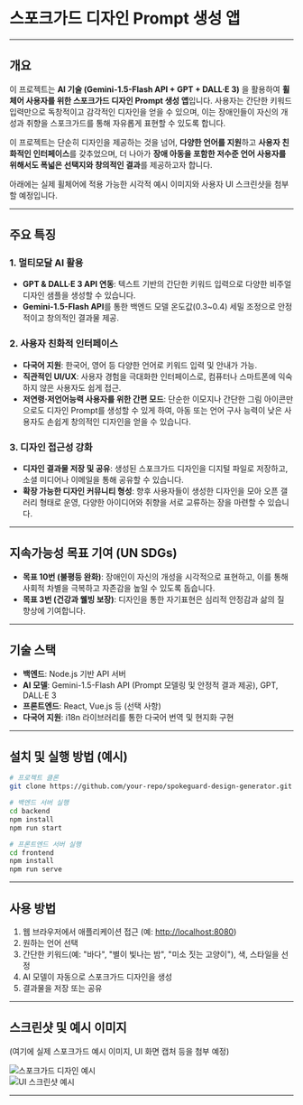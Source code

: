 # 스포크가드 디자인 Prompt 생성 앱

---

## 개요
이 프로젝트는 **AI 기술 (Gemini-1.5-Flash API + GPT + DALL·E 3)** 을 활용하여 **휠체어 사용자를 위한 스포크가드 디자인 Prompt 생성 앱**입니다. 사용자는 간단한 키워드 입력만으로 독창적이고 감각적인 디자인을 얻을 수 있으며, 이는 장애인들이 자신의 개성과 취향을 스포크가드를 통해 자유롭게 표현할 수 있도록 합니다.

이 프로젝트는 단순히 디자인을 제공하는 것을 넘어, **다양한 언어를 지원**하고 **사용자 친화적인 인터페이스**를 갖추었으며, 더 나아가 **장애 아동을 포함한 저수준 언어 사용자를 위해서도 폭넓은 선택지와 창의적인 결과**를 제공하고자 합니다.

아래에는 실제 휠체어에 적용 가능한 시각적 예시 이미지와 사용자 UI 스크린샷을 첨부할 예정입니다.

---

## 주요 특징

### 1. 멀티모달 AI 활용
- **GPT & DALL·E 3 API 연동**: 텍스트 기반의 간단한 키워드 입력으로 다양한 비주얼 디자인 샘플을 생성할 수 있습니다.  
- **Gemini-1.5-Flash API**를 통한 백엔드 모델 온도값(0.3~0.4) 세밀 조정으로 안정적이고 창의적인 결과물 제공.

### 2. 사용자 친화적 인터페이스
- **다국어 지원**: 한국어, 영어 등 다양한 언어로 키워드 입력 및 안내가 가능.  
- **직관적인 UI/UX**: 사용자 경험을 극대화한 인터페이스로, 컴퓨터나 스마트폰에 익숙하지 않은 사용자도 쉽게 접근.  
- **저연령·저언어능력 사용자를 위한 간편 모드**: 단순한 이모지나 간단한 그림 아이콘만으로도 디자인 Prompt를 생성할 수 있게 하여, 아동 또는 언어 구사 능력이 낮은 사용자도 손쉽게 창의적인 디자인을 얻을 수 있습니다.

### 3. 디자인 접근성 강화
- **디자인 결과물 저장 및 공유**: 생성된 스포크가드 디자인을 디지털 파일로 저장하고, 소셜 미디어나 이메일을 통해 공유할 수 있습니다.  
- **확장 가능한 디자인 커뮤니티 형성**: 향후 사용자들이 생성한 디자인을 모아 오픈 갤러리 형태로 운영, 다양한 아이디어와 취향을 서로 교류하는 장을 마련할 수 있습니다.

---

## 지속가능성 목표 기여 (UN SDGs)
- **목표 10번 (불평등 완화)**: 장애인이 자신의 개성을 시각적으로 표현하고, 이를 통해 사회적 차별을 극복하고 자존감을 높일 수 있도록 돕습니다.  
- **목표 3번 (건강과 웰빙 보장)**: 디자인을 통한 자기표현은 심리적 안정감과 삶의 질 향상에 기여합니다.

---

## 기술 스택
- **백엔드**: Node.js 기반 API 서버  
- **AI 모델**: Gemini-1.5-Flash API (Prompt 모델링 및 안정적 결과 제공), GPT, DALL·E 3  
- **프론트엔드**: React, Vue.js 등 (선택 사항)  
- **다국어 지원**: i18n 라이브러리를 통한 다국어 번역 및 현지화 구현

---

## 설치 및 실행 방법 (예시)
```bash
# 프로젝트 클론
git clone https://github.com/your-repo/spokeguard-design-generator.git

# 백엔드 서버 실행
cd backend
npm install
npm run start

# 프론트엔드 서버 실행
cd frontend
npm install
npm run serve
```

---

## 사용 방법
1. 웹 브라우저에서 애플리케이션 접근 (예: [http://localhost:8080](https://bottle22.netlify.app))
2. 원하는 언어 선택
3. 간단한 키워드(예: "바다", "별이 빛나는 밤", "미소 짓는 고양이"), 색, 스타일을 선정
4. AI 모델이 자동으로 스포크가드 디자인을 생성
5. 결과물을 저장 또는 공유

---

## 스크린샷 및 예시 이미지
(여기에 실제 스포크가드 예시 이미지, UI 화면 캡처 등을 첨부 예정)

![스포크가드 디자인 예시](./images/spokeguard_example.png)  
![UI 스크린샷 예시](./images/ui_screenshot.png)

---
